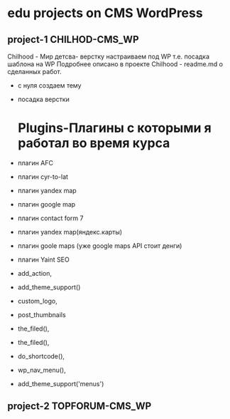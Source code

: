 # edu projects on CMS WordPress
## project-1  CHILHOD-CMS_WP

Chilhood - Мир детсва- верстку настраиваем под WP т.е. посадка шаблона на WP
Подробнее описано в проекте Chilhood - readme.md о сделанных работ. 
- c нуля создаем тему
- посадка верстки

  # Plugins-Плагины с которыми я работал во время курса
- плaгин AFC
- плагин cyr-to-lat
- плагин yandex map
- плагин google map
- плагин contact form 7
- плагин yandex map(яндекс.карты)
- плагин goole maps (уже google maps API стоит денги)
- плагин Yaint SEO

- add_action,
- add_theme_support()
- custom_logo,
- post_thumbnails
- the_filed(),
- the_filed(),
- do_shortcode(),
- wp_nav_menu(),
- add_theme_support('menus')

## project-2 TOPFORUM-CMS_WP

